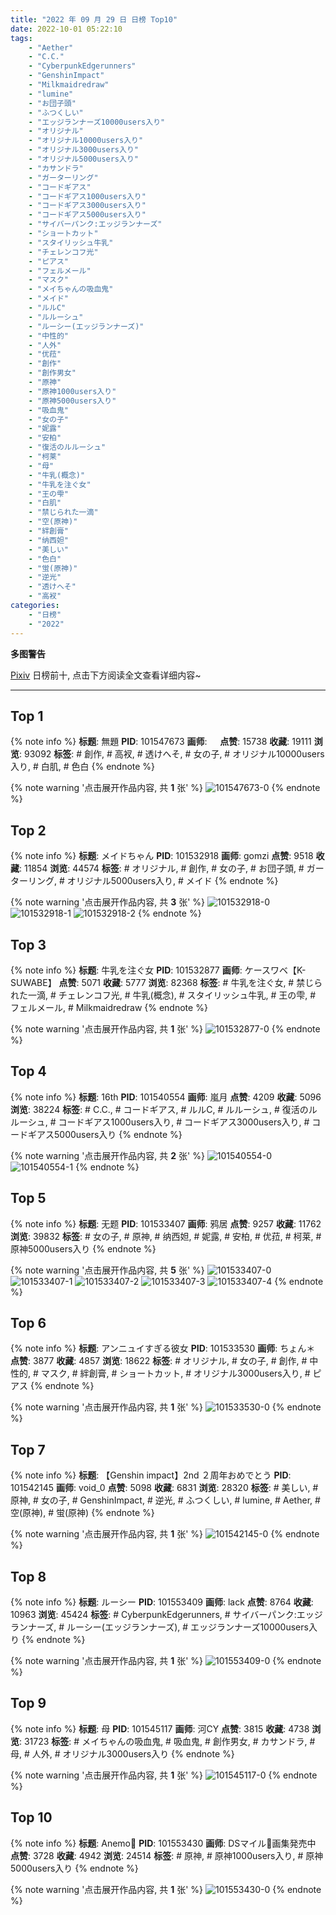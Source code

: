 ```yaml
---
title: "2022 年 09 月 29 日 日榜 Top10"
date: 2022-10-01 05:22:10
tags:
    - "Aether"
    - "C.C."
    - "CyberpunkEdgerunners"
    - "GenshinImpact"
    - "Milkmaidredraw"
    - "lumine"
    - "お団子頭"
    - "ふつくしい"
    - "エッジランナーズ10000users入り"
    - "オリジナル"
    - "オリジナル10000users入り"
    - "オリジナル3000users入り"
    - "オリジナル5000users入り"
    - "カサンドラ"
    - "ガーターリング"
    - "コードギアス"
    - "コードギアス1000users入り"
    - "コードギアス3000users入り"
    - "コードギアス5000users入り"
    - "サイバーパンク:エッジランナーズ"
    - "ショートカット"
    - "スタイリッシュ牛乳"
    - "チェレンコフ光"
    - "ピアス"
    - "フェルメール"
    - "マスク"
    - "メイちゃんの吸血鬼"
    - "メイド"
    - "ルルC"
    - "ルルーシュ"
    - "ルーシー(エッジランナーズ)"
    - "中性的"
    - "人外"
    - "优菈"
    - "創作"
    - "創作男女"
    - "原神"
    - "原神1000users入り"
    - "原神5000users入り"
    - "吸血鬼"
    - "女の子"
    - "妮露"
    - "安柏"
    - "復活のルルーシュ"
    - "柯莱"
    - "母"
    - "牛乳(概念)"
    - "牛乳を注ぐ女"
    - "王の雫"
    - "白肌"
    - "禁じられた一滴"
    - "空(原神)"
    - "絆創膏"
    - "纳西妲"
    - "美しい"
    - "色白"
    - "蛍(原神)"
    - "逆光"
    - "透けへそ"
    - "高衩"
categories:
    - "日榜"
    - "2022"
---
```


<i class="fa fa-triangle-exclamation"></i>**多图警告**<i class="fa fa-triangle-exclamation"></i>

[Pixiv](https://www.pixiv.net/) 日榜前十, 点击下方阅读全文查看详细内容~

<!-- more -->

---

## Top 1

{% note info %}
**标题**: 無題
**PID**: 101547673 **画师**: ㅤ
**点赞**: 15738 **收藏**: 19111 **浏览**: 93092
**标签**: # 創作, # 高衩, # 透けへそ, # 女の子, # オリジナル10000users入り, # 白肌, # 色白
{% endnote %}

{% note warning '点击展开作品内容, 共 **1** 张' %}
![101547673-0](https://i.pixiv.re/img-original/img/2022/09/28/20/08/41/101547673_p0.jpg)
{% endnote %}

## Top 2

{% note info %}
**标题**: メイドちゃん
**PID**: 101532918 **画师**: gomzi
**点赞**: 9518 **收藏**: 11854 **浏览**: 44574
**标签**: # オリジナル, # 創作, # 女の子, # お団子頭, # ガーターリング, # オリジナル5000users入り, # メイド
{% endnote %}

{% note warning '点击展开作品内容, 共 **3** 张' %}
![101532918-0](https://i.pixiv.re/img-original/img/2022/09/28/00/00/45/101532918_p0.jpg)
![101532918-1](https://i.pixiv.re/img-original/img/2022/09/28/00/00/45/101532918_p1.jpg)
![101532918-2](https://i.pixiv.re/img-original/img/2022/09/28/00/00/45/101532918_p2.jpg)
{% endnote %}

## Top 3

{% note info %}
**标题**: 牛乳を注ぐ女
**PID**: 101532877 **画师**: ケースワベ【K-SUWABE】
**点赞**: 5071 **收藏**: 5777 **浏览**: 82368
**标签**: # 牛乳を注ぐ女, # 禁じられた一滴, # チェレンコフ光, # 牛乳(概念), # スタイリッシュ牛乳, # 王の雫, # フェルメール, # Milkmaidredraw
{% endnote %}

{% note warning '点击展开作品内容, 共 **1** 张' %}
![101532877-0](https://i.pixiv.re/img-original/img/2022/09/28/00/00/35/101532877_p0.jpg)
{% endnote %}

## Top 4

{% note info %}
**标题**: 16th
**PID**: 101540554 **画师**: 嵐月
**点赞**: 4209 **收藏**: 5096 **浏览**: 38224
**标签**: # C.C., # コードギアス, # ルルC, # ルルーシュ, # 復活のルルーシュ, # コードギアス1000users入り, # コードギアス3000users入り, # コードギアス5000users入り
{% endnote %}

{% note warning '点击展开作品内容, 共 **2** 张' %}
![101540554-0](https://i.pixiv.re/img-original/img/2022/09/28/11/47/41/101540554_p0.png)
![101540554-1](https://i.pixiv.re/img-original/img/2022/09/28/11/47/41/101540554_p1.png)
{% endnote %}

## Top 5

{% note info %}
**标题**: 无题
**PID**: 101533407 **画师**: 鸦居
**点赞**: 9257 **收藏**: 11762 **浏览**: 39832
**标签**: # 女の子, # 原神, # 纳西妲, # 妮露, # 安柏, # 优菈, # 柯莱, # 原神5000users入り
{% endnote %}

{% note warning '点击展开作品内容, 共 **5** 张' %}
![101533407-0](https://i.pixiv.re/img-original/img/2022/09/28/00/14/22/101533407_p0.jpg)
![101533407-1](https://i.pixiv.re/img-original/img/2022/09/28/00/14/22/101533407_p1.jpg)
![101533407-2](https://i.pixiv.re/img-original/img/2022/09/28/00/14/22/101533407_p2.jpg)
![101533407-3](https://i.pixiv.re/img-original/img/2022/09/28/00/14/22/101533407_p3.jpg)
![101533407-4](https://i.pixiv.re/img-original/img/2022/09/28/00/14/22/101533407_p4.jpg)
{% endnote %}

## Top 6

{% note info %}
**标题**: アンニュイすぎる彼女
**PID**: 101533530 **画师**: ちょん＊
**点赞**: 3877 **收藏**: 4857 **浏览**: 18622
**标签**: # オリジナル, # 女の子, # 創作, # 中性的, # マスク, # 絆創膏, # ショートカット, # オリジナル3000users入り, # ピアス
{% endnote %}

{% note warning '点击展开作品内容, 共 **1** 张' %}
![101533530-0](https://i.pixiv.re/img-original/img/2022/09/28/00/18/37/101533530_p0.png)
{% endnote %}

## Top 7

{% note info %}
**标题**: 【Genshin impact】2nd ２周年おめでとう
**PID**: 101542145 **画师**: void_0
**点赞**: 5098 **收藏**: 6831 **浏览**: 28320
**标签**: # 美しい, # 原神, # 女の子, # GenshinImpact, # 逆光, # ふつくしい, # lumine, # Aether, # 空(原神), # 蛍(原神)
{% endnote %}

{% note warning '点击展开作品内容, 共 **1** 张' %}
![101542145-0](https://i.pixiv.re/img-original/img/2022/09/28/14/00/40/101542145_p0.jpg)
{% endnote %}

## Top 8

{% note info %}
**标题**: ルーシー
**PID**: 101553409 **画师**: lack
**点赞**: 8764 **收藏**: 10963 **浏览**: 45424
**标签**: # CyberpunkEdgerunners, # サイバーパンク:エッジランナーズ, # ルーシー(エッジランナーズ), # エッジランナーズ10000users入り
{% endnote %}

{% note warning '点击展开作品内容, 共 **1** 张' %}
![101553409-0](https://i.pixiv.re/img-original/img/2022/09/29/00/00/12/101553409_p0.png)
{% endnote %}

## Top 9

{% note info %}
**标题**: 母
**PID**: 101545117 **画师**: 河CY
**点赞**: 3815 **收藏**: 4738 **浏览**: 31723
**标签**: # メイちゃんの吸血鬼, # 吸血鬼, # 創作男女, # カサンドラ, # 母, # 人外, # オリジナル3000users入り
{% endnote %}

{% note warning '点击展开作品内容, 共 **1** 张' %}
![101545117-0](https://i.pixiv.re/img-original/img/2022/09/28/17/58/53/101545117_p0.jpg)
{% endnote %}

## Top 10

{% note info %}
**标题**: Anemo🍃
**PID**: 101553430 **画师**: DSマイル🌻画集発売中
**点赞**: 3728 **收藏**: 4942 **浏览**: 24514
**标签**: # 原神, # 原神1000users入り, # 原神5000users入り
{% endnote %}

{% note warning '点击展开作品内容, 共 **1** 张' %}
![101553430-0](https://i.pixiv.re/img-original/img/2022/09/29/00/00/15/101553430_p0.jpg)
{% endnote %}
